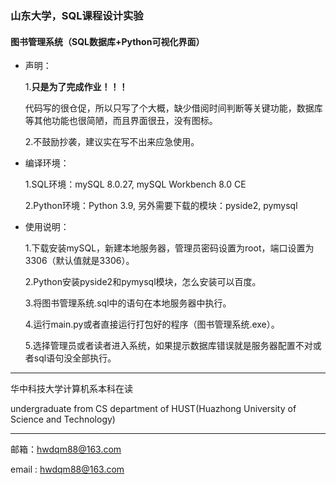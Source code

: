 ### 山东大学，SQL课程设计实验
#### 图书管理系统（SQL数据库+Python可视化界面）

+ 声明：

  1.**只是为了完成作业！！！**
  
  代码写的很仓促，所以只写了个大概，缺少借阅时间判断等关键功能，数据库等其他功能也很简陋，而且界面很丑，没有图标。

  2.不鼓励抄袭，建议实在写不出来应急使用。

+ 编译环境：

  1.SQL环境：mySQL 8.0.27, mySQL Workbench 8.0 CE

  2.Python环境：Python 3.9, 另外需要下载的模块：pyside2, pymysql

+ 使用说明：

  1.下载安装mySQL，新建本地服务器，管理员密码设置为root，端口设置为3306（默认值就是3306）。
  
  2.Python安装pyside2和pymysql模块，怎么安装可以百度。
  
  3.将图书管理系统.sql中的语句在本地服务器中执行。

  4.运行main.py或者直接运行打包好的程序（图书管理系统.exe）。

  5.选择管理员或者读者进入系统，如果提示数据库错误就是服务器配置不对或者sql语句没全部执行。
  
-------------------------------------------------------------------------------------

华中科技大学计算机系本科在读

undergraduate from CS department of HUST(Huazhong University of Science and Technology)

---------------------------------------------------------------------------------------

邮箱：hwdqm88@163.com

email : hwdqm88@163.com
